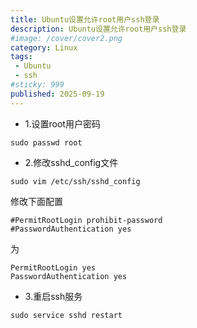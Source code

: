 ```yaml
---
title: Ubuntu设置允许root用户ssh登录
description: Ubuntu设置允许root用户ssh登录
#image: /cover/cover2.png
category: Linux
tags:
 - Ubuntu
 - ssh
#sticky: 999
published: 2025-09-19
---
```


* 1.设置root用户密码
```shell
sudo passwd root
```
* 2.修改sshd_config文件
```shell
sudo vim /etc/ssh/sshd_config
```
修改下面配置
```text
#PermitRootLogin prohibit-password
#PasswordAuthentication yes
```
为
```text
PermitRootLogin yes
PasswordAuthentication yes
```
* 3.重启ssh服务
```shell
sudo service sshd restart
```